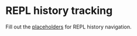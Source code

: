 # REPL history tracking

Fill out the [placeholders](git:commit:18e068a7be12640c54c4cb6356aaa2ec9a713452/tree/laurel-cli/app/Repl.hs#L192-195) for REPL history navigation.